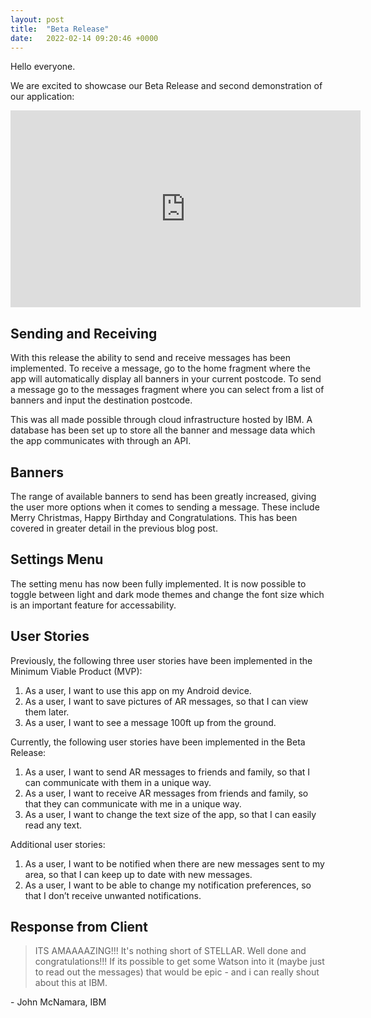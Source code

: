 ```yaml
---
layout: post
title:  "Beta Release"
date:   2022-02-14 09:20:46 +0000
---
```

Hello everyone.

We are excited to showcase our Beta Release and second demonstration of our application:

<iframe width="560" height="315" src="https://www.youtube.com/embed/lZ8l9nkHGAo" title="YouTube video player" frameborder="0" allow="accelerometer; autoplay; clipboard-write; encrypted-media; gyroscope; picture-in-picture" allowfullscreen></iframe>

## Sending and Receiving ##

With this release the ability to send and receive messages has been implemented. To receive a message, go to the home fragment where the app will automatically display all banners in your current postcode. To send a message go to the messages fragment where you can select from a list of banners and input the destination postcode. 

This was all made possible through cloud infrastructure hosted by IBM. A database has been set up to store all the banner and message data which the app communicates with through an API. 

## Banners ##

The range of available banners to send has been greatly increased, giving the user more options when it comes to sending a message. These include Merry Christmas, Happy Birthday and Congratulations. This has been covered in greater detail in the previous blog post.

## Settings Menu ##

The setting menu has now been fully implemented. It is now possible to toggle between light and dark mode themes and change the font size which is an important feature for accessability.

## User Stories ##
Previously, the following three user stories have been implemented in the Minimum Viable Product (MVP):
 
1. As a user, I want to use this app on my Android device.
2. As a user, I want to save pictures of AR messages, so that I can view them later.
3. As a user, I want to see a message 100ft up from the ground.

Currently, the following user stories have been implemented in the Beta Release:

1. As a user, I want to send AR messages to friends and family, so that I can communicate with them in a unique way.
2. As a user, I want to receive AR messages from friends and family, so that they can communicate with me in a unique way.
3. As a user, I want to change the text size of the app, so that I can easily read any text.

Additional user stories:

1. As a user, I want to be notified when there are new messages sent to my area, so that I can keep up to date with new messages.
3. As a user, I want to be able to change my notification preferences, so that I don’t receive unwanted notifications.

## Response from Client ##
> ITS AMAAAAZING!!! It's nothing short of STELLAR. Well done and congratulations!!! If its possible to get some Watson into it (maybe just to read out the messages) that would be epic - and i can really shout about this at IBM.

\- John McNamara, IBM